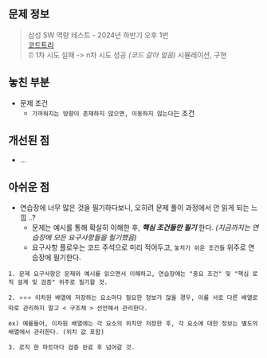 ## 문제 정보

> 삼성 SW 역량 테스트 - 2024년 하반기 오후 1번  
> [코드트리]()  
> ⏰ 1차 시도 실패 -> n차 시도 성공 _(코드 갈아 엎음)_
> 시뮬레이션, 구현

## 놓친 부분

- 문제 조건
  - `가까워지는 방향이 존재하지 않으면, 이동하지 않는다`는 조건

## 개선된 점

- ...

## 아쉬운 점

- 연습장에 너무 많은 것을 필기하다보니, 오히려 문제 풀이 과정에서 안 읽게 되는 느낌 ..?
  - 문제는 예시를 통해 확실히 이해한 후, **_핵심 조건들만 필기_** 한다. _(지금까지는 연습장에 모든 요구사항들을 필기했음)_
  - 요구사항 플로우는 코드 주석으로 미리 적어두고, `놓치기 쉬운 조건들` 위주로 연습장에 필기한다.

```
1. 문제 요구사항은 문제와 예시를 읽으면서 이해하고, 연습장에는 "중요 조건" 및 "핵심 로직 설계 및 검증" 위주로 필기할 것.

2. ⭐️⭐️⭐️ 이차원 배열에 저장하는 요소마다 필요한 정보가 많을 경우, 이를 서로 다른 배열로 따로 관리하지 말고 < 구조체 > 선언해서 관리한다.

ex) 예를들어, 이차원 배열에는 각 요소의 위치만 저장한 후, 각 요소에 대한 정보는 별도의 배열에서 관리한다. (위치 값 포함)

3. 로직 한 파트마다 검증 완료 후 넘어갈 것.
```
